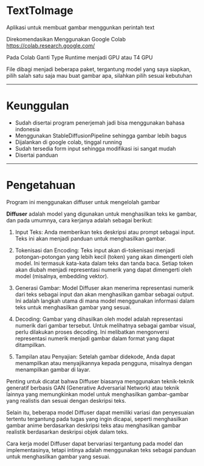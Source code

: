 # TextToImage

Aplikasi untuk membuat gambar menggunkan perintah text

Direkomendasikan Menggunakan Google Colab https://colab.research.google.com/

Pada Colab Ganti Type Runtime menjadi GPU atau T4 GPU

File dibagi menjadi beberapa paket, tergantung model yang saya siapkan, pilih salah satu saja mau buat gambar apa, silahkan pilih sesuai kebutuhan

----
# Keunggulan

+ Sudah disertai program penerjemah jadi bisa menggunakan bahasa indonesia
+ Menggunakan StableDiffusionPipeline sehingga gambar lebih bagus
+ Dijalankan di google colab, tinggal running
+ Sudah tersedia form input sehingga modifikasi isi sangat mudah
+ Disertai panduan

----

# Pengetahuan

Program ini menggunakan diffuser untuk mengelolah gambar

**Diffuser** adalah model yang digunakan untuk menghasilkan teks ke gambar, dan pada umumnya, cara kerjanya adalah sebagai berikut:

1. Input Teks: Anda memberikan teks deskripsi atau prompt sebagai input. Teks ini akan menjadi panduan untuk menghasilkan gambar.

2. Tokenisasi dan Encoding: Teks input akan di-tokenisasi menjadi potongan-potongan yang lebih kecil (token) yang akan dimengerti oleh model. Ini termasuk kata-kata dalam teks dan tanda baca. Setiap token akan diubah menjadi representasi numerik yang dapat dimengerti oleh model (misalnya, embedding vektor).

3. Generasi Gambar: Model Diffuser akan menerima representasi numerik dari teks sebagai input dan akan menghasilkan gambar sebagai output. Ini adalah langkah utama di mana model menggunakan informasi dalam teks untuk menghasilkan gambar yang sesuai.

4. Decoding: Gambar yang dihasilkan oleh model adalah representasi numerik dari gambar tersebut. Untuk melihatnya sebagai gambar visual, perlu dilakukan proses decoding. Ini melibatkan mengonversi representasi numerik menjadi gambar dalam format yang dapat ditampilkan.

5. Tampilan atau Penyajian: Setelah gambar didekode, Anda dapat menampilkan atau menyajikannya kepada pengguna, misalnya dengan menampilkan gambar di layar.

Penting untuk dicatat bahwa Diffuser biasanya menggunakan teknik-teknik generatif berbasis GAN (Generative Adversarial Network) atau teknik lainnya yang memungkinkan model untuk menghasilkan gambar-gambar yang realistis dan sesuai dengan deskripsi teks.

Selain itu, beberapa model Diffuser dapat memiliki variasi dan penyesuaian tertentu tergantung pada tugas yang ingin dicapai, seperti menghasilkan gambar anime berdasarkan deskripsi teks atau menghasilkan gambar realistik berdasarkan deskripsi objek dalam teks.

Cara kerja model Diffuser dapat bervariasi tergantung pada model dan implementasinya, tetapi intinya adalah menggunakan teks sebagai panduan untuk menghasilkan gambar yang sesuai.
